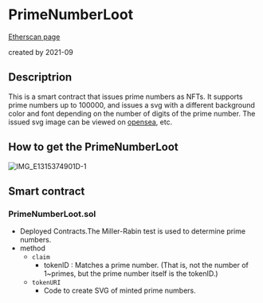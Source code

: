 # PrimeNumberLoot
[Etherscan page](https://etherscan.io/address/0x896fdEfD39a41d29C01E0bb2dC1A21529B81f42b#code)

created by 2021-09
## Descriptrion

This is a smart contract that issues prime numbers as NFTs.
It supports prime numbers up to 100000, and issues a svg with a different background color and font depending on the number of digits of the prime number.
The issued svg image can be viewed on [opensea](https://opensea.io/collection/primenumberloot), etc.

## How to get the PrimeNumberLoot

![IMG_E1315374901D-1](https://user-images.githubusercontent.com/67744833/136139573-a013e85d-b8a6-4af6-99b0-8cb5256f99da.jpeg)

## Smart contract
### PrimeNumberLoot.sol
- Deployed Contracts.The Miller-Rabin test is used to determine prime numbers.
- method
  - `claim`
    - tokenID : Matches a prime number. (That is, not the number of 1~primes, but the prime number itself is the tokenID.)
  - `tokenURI`
    - Code to create SVG of minted prime numbers.
    

